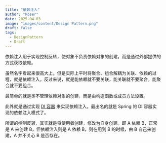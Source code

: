 ```yaml
---
title: "依赖注入"
author: "Roser"
date: 2025-04-03
image: "images/content/Design Pattern.png"
draft: false
tags:
  - DesignPattern
  - Draft
---
```

依赖注入用于实现控制反转，使对象不负责依赖对象的创建，而是通过外部提供的方式获取依赖。

虽然名字看起来很高大上，但是实际上平时将聚合、组合解耦为关联、依赖的过程，就是依赖注入。反过来说，就是能依赖就不要关联，能关联就不要聚合，能聚合就不要组合。

最简单的就是类不管理依赖对象的创建，而是由构造函数或成员方法设置。

此外就是通过实现 [DI 容器](DI%20容器.md) 来实现依赖注入。最出名的就是 Spring 的 DI 容器实现的依赖注入模式了。

所谓的控制反转，其实就是将使用者创建，修改为自身创建。即 A 依赖 B，正常是 A 来创建 B，但依赖注入则是 A 依赖 B，则在用到 B 的时候，由 B 自己来创建，A 并不关心 B 是否存在。